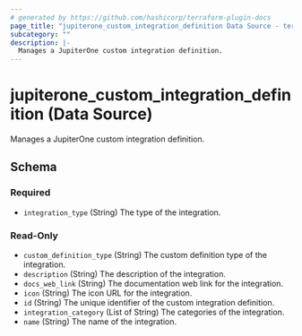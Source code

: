 ```yaml
---
# generated by https://github.com/hashicorp/terraform-plugin-docs
page_title: "jupiterone_custom_integration_definition Data Source - terraform-provider-jupiterone"
subcategory: ""
description: |-
  Manages a JupiterOne custom integration definition.
---
```


# jupiterone_custom_integration_definition (Data Source)

Manages a JupiterOne custom integration definition.



<!-- schema generated by tfplugindocs -->
## Schema

### Required

- `integration_type` (String) The type of the integration.

### Read-Only

- `custom_definition_type` (String) The custom definition type of the integration.
- `description` (String) The description of the integration.
- `docs_web_link` (String) The documentation web link for the integration.
- `icon` (String) The icon URL for the integration.
- `id` (String) The unique identifier of the custom integration definition.
- `integration_category` (List of String) The categories of the integration.
- `name` (String) The name of the integration.


